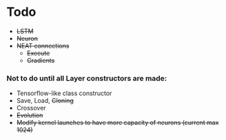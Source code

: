 # Todo

- ~~LSTM~~
- ~~Neuron~~
- ~~NEAT connections~~ 
	- ~~Execute~~
	- ~~Gradients~~

### Not to do until all Layer constructors are made:

- Tensorflow-like class constructor
- Save, Load, ~~Cloning~~
- Crossover
- ~~Evolution~~
- ~~Modify kernel launches to have more capacity of neurons (current max 1024)~~
